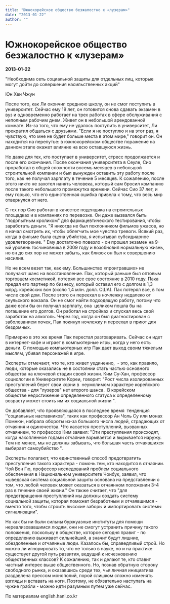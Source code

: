 ```yaml
---
title: "Южнокорейское общество безжалостно к «лузерам»"
date: "2013-01-22"
author: ""
---
```


# Южнокорейское общество безжалостно к «лузерам»

**2013-01-22** 

"Необходима сеть социальной защиты для отдельных лиц, которые могут дойти до совершения насильственных акций"

Юн Хен Чжун

После того, как Ли окончил среднюю школу, он не смог поступить в университет. Сейчас ему 19 лет, он готовится снова сдавать экзамен в вуз и одновременно работает на трех работах в сфере обслуживания с неполным рабочим днем. Живет он в небольшой арендованной комнате. Из-за того, что ему не удалось поступить в университет, Ли прекратил общаться с друзьями. "Если я не поступлю и на этот раз, я чувствую, что мне не будет больше места в этом мире," говорит он. Он находится на перепутье: в южнокорейском обществе поражение на данном этапе окажет влияние на всю оставшуюся жизнь.

Но даже для тех, кто поступает в университет, стресс продолжается и после его окончания. После окончания университета в Сеуле, Сио проработал в общей сложности восемь месяцев в небольшой строительной компании и был вынужден оставить эту работу после того, как не получал зарплату в течение 5 месяцев. К сожалению, после этого никто не захотел нанять человека, который сам бросил компанию после такого небольшого промежутка времени. Сейчас Сио 37 лет, и ему горько, что его единственная ошибка привела к тому, что весь мир отвернулся от него.

С тех пор Сио работал в качестве поденщика на строительных площадках и в компаниях по перевозке. Он даже вызвался быть "подопытным кроликом" для фармацевтического тестирования, чтобы заработать деньги. "Я никогда не был поклонником фильмов ужасов, но я начал смотреть их, чтобы облегчить мое чувство тревоги. Всякий раз, когда в фильме была сцена убийства, я испытывал субсидиарное удовлетворение. " Ему достаточно повезло - он прошел экзамен на 9-ый уровень госчиновника в 2009 году и возобновил нормальную жизнь, но он до сих пор не может забыть, как близок он был к совершению насилия.

Но не всем везет так, как ему. Большинство «проигравших» не получают шанс на восстановление. Пак, который раньше был оптовым торговцем косметикой, потерял все свое состояние в 2010 году. Пака предал его партнер по бизнесу, который оставил его с долгом в 1,3 млрд. корейских вон (около 1,4 млн. долл. США). Пак потерял все, в том числе свой дом. После этого он переехал в ночлежку недалеко от сеульского вокзала. Он не смог найти подходящую работу, потому что даже если бы он получал зарплату, она  целиком пошла бы на погашение его долгов. Он работал на стройках и спускал весь свой заработок на алкоголь. Через год, когда он был диагностирован с заболеванием почек, Пак покинул ночлежку и переехал в приют для бездомных.

Примерно в это же время Пак перестал разговаривать. Сейчас он идет в интернет-кафе и играет в компьютерные игры, когда у него есть деньги. С помощью компьютерных игр Пак дает выход своим тяжелым мыслям, убивая персонажей в игре.

Эксперты отмечают, что те, кто живет уединенно,  - это, как правило, люди, которые оказались не в состоянии стать частью основного общества на ключевой стадии своей жизни. Ким Су-Хан, профессор социологии в Университете Кореи, говорит: "Рост числа изолированных преступлений берет свои корни в  неумолимом характере корейского общества - для "лузеров" нет второго шанса.  В корейском обществе недостижение определенного статуса к определенному возрасту может стоить им их социальной жизни ".

Он добавляет, что проявляющаяся в последнее время  тенденция ''социальных наставников", таких как профессор Ан Чоль Су или монах Помнюн, набрала обороты из-за большого числа людей, страдающих от отчаяния и одиночества. Что касается преступлений, вызванных отчаянием, то профессор Ким заявил: "Эти преступления происходят, когда накопленное годами отчаяние взрывается и вырывается наружу. Тем не менее, мы не должны забывать, что большая часть отчаявшихся выбирает самоубийство ".

Эксперты полагают, что единственный способ предотвратить преступления такого характера - помочь тем, кто находится в отчаянии. Чой Вон Гю, профессор исследований проблем социального обеспечения в Национальном университете Чонбук, заявил, что «шведская система социальной защиты основана на представлении о том, что любой человек может оказаться в отчаянном положении 3-4 раз в течение своей жизни." Он также считает, что "для предотвращения преступлений мы должны создать систему социальной защиты, которая поможет безработным и отчаявшимся - вместо того, чтобы строить высокие заборы и импортировать системы сигнализации".

Но как бы ни были сильны буржуазные институты для помощи нереализовавшимся людям, они не смогут устранить причину такого положения, поскольку в обществе, которое сегодня правит - по определению выживает сильнейший, а значит будут лишние, обездоленные и отчаянные люди. Казалось бы, справедливый строй. Но можно ли игнорировать то, что не только в науке, но и на практике существует другой путь развития, ведущий к исчезновению общественных классов? К сожалению, так и делают те, кто ставит частный интерес выше общественного. Но, познав обратную сторону свободного рынка, и оказавшись среди тех, чья личная инициатива раздавлена прессом монополий, порой слишком сложно изменять взгляды и вставать на ноги. Поэтому, не обязательно наступать на чужие грабли - можно идти разумным путем уже сейчас.

По материалам english.hani.co.kr